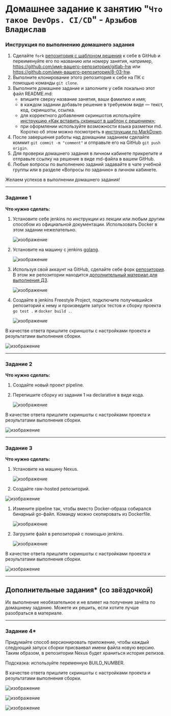 # Домашнее задание к занятию "`Что такое DevOps. СI/СD`" - `Арзыбов Владислав`

### Инструкция по выполнению домашнего задания

   1. Сделайте `fork` [репозитория c шаблоном решения](https://github.com/netology-code/sys-pattern-homework) к себе в GitHub и переименуйте его по названию или номеру занятия, например, https://github.com/имя-вашего-репозитория/gitlab-hw или https://github.com/имя-вашего-репозитория/8-03-hw.
   2. Выполните клонирование этого репозитория к себе на ПК с помощью команды `git clone`.
   3. Выполните домашнее задание и заполните у себя локально этот файл README.md:
      - впишите сверху название занятия, ваши фамилию и имя;
      - в каждом задании добавьте решение в требуемом виде — текст, код, скриншоты, ссылка.
      - для корректного добавления скриншотов используйте [инструкцию «Как вставить скриншот в шаблон с решением»](https://github.com/netology-code/sys-pattern-homework/blob/main/screen-instruction.md);
      - при оформлении используйте возможности языка разметки md. Коротко об этом можно посмотреть в [инструкции  по MarkDown](https://github.com/netology-code/sys-pattern-homework/blob/main/md-instruction.md).
   4. После завершения работы над домашним заданием сделайте коммит `git commit -m "comment"` и отправьте его на GitHub `git push origin`.
   5. Для проверки домашнего задания в личном кабинете прикрепите и отправьте ссылку на решение в виде md-файла в вашем GitHub.
   6. Любые вопросы по выполнению заданий задавайте в чате учебной группы или в разделе «Вопросы по заданию» в личном кабинете.
   
Желаем успехов в выполнении домашнего задания!

---

### Задание 1

**Что нужно сделать:**

1. Установите себе jenkins по инструкции из лекции или любым другим способом из официальной документации. Использовать Docker в этом задании нежелательно.

   ![изображение](https://github.com/user-attachments/assets/32a2d22e-46e6-4cd8-bbf1-e7a497582bc7)

3. Установите на машину с jenkins [golang](https://golang.org/doc/install).

   ![изображение](https://github.com/user-attachments/assets/4d9ead7b-7776-4ce2-82c4-ee19a824a746)

5. Используя свой аккаунт на GitHub, сделайте себе форк [репозитория](https://github.com/netology-code/sdvps-materials.git). В этом же репозитории находится [дополнительный материал для выполнения ДЗ](https://github.com/netology-code/sdvps-materials/blob/main/CICD/8.2-hw.md).

   ![изображение](https://github.com/user-attachments/assets/ccd1d60a-c368-49b8-bc64-da732638471d)

3. Создайте в jenkins Freestyle Project, подключите получившийся репозиторий к нему и произведите запуск тестов и сборку проекта ```go test .``` и  ```docker build .```.

   ![изображение](https://github.com/user-attachments/assets/f4ccb539-5c39-4613-b70a-566066cf79bf)

В качестве ответа пришлите скриншоты с настройками проекта и результатами выполнения сборки.

   ![изображение](https://github.com/user-attachments/assets/9b5e0991-d264-4876-99b0-f6c0373ecd7d)




---

### Задание 2

**Что нужно сделать:**

1. Создайте новый проект pipeline.

   
3. Перепишите сборку из задания 1 на declarative в виде кода.

   ![изображение](https://github.com/user-attachments/assets/402ccf4c-1922-47ed-a73e-66b4acf35761)

В качестве ответа пришлите скриншоты с настройками проекта и результатами выполнения сборки.

   ![изображение](https://github.com/user-attachments/assets/3a0cc5f1-03aa-4b7c-8ea1-8273cedc0b62)



---

### Задание 3

**Что нужно сделать:**

1. Установите на машину Nexus.

   ![изображение](https://github.com/user-attachments/assets/897665cc-8e66-4d34-b5b9-f8fcc23db9c6)

1. Создайте raw-hosted репозиторий.

  ![изображение](https://github.com/user-attachments/assets/112fe690-0328-420f-805b-729413e9cfd2)


1. Измените pipeline так, чтобы вместо Docker-образа собирался бинарный go-файл. Команду можно скопировать из Dockerfile.

   ![изображение](https://github.com/user-attachments/assets/8ba14630-5a0c-4403-8cb0-09f5a8b852bc)

1. Загрузите файл в репозиторий с помощью jenkins.

   ![изображение](https://github.com/user-attachments/assets/91a94e1c-d50a-4269-ac9b-f8f3e2bc11f9)


В качестве ответа пришлите скриншоты с настройками проекта и результатами выполнения сборки.

   ![изображение](https://github.com/user-attachments/assets/f91c85ff-d852-4e61-a323-81e6b68e3ce0)


---
## Дополнительные задания* (со звёздочкой)

Их выполнение необязательное и не влияет на получение зачёта по домашнему заданию. Можете их решить, если хотите лучше разобраться в материале.

---

### Задание 4*

Придумайте способ версионировать приложение, чтобы каждый следующий запуск сборки присваивал имени файла новую версию. Таким образом, в репозитории Nexus будет храниться история релизов.

Подсказка: используйте переменную BUILD_NUMBER.

В качестве ответа пришлите скриншоты с настройками проекта и результатами выполнения сборки.

![изображение](https://github.com/user-attachments/assets/a2884615-4fe0-41a7-a1b1-a098d46de0b5)


![изображение](https://github.com/user-attachments/assets/3d46afcc-a9bb-4b04-b5f3-78b863d2475c)


![изображение](https://github.com/user-attachments/assets/3084b892-b978-4970-a28e-2a3ea1f0e86d)

